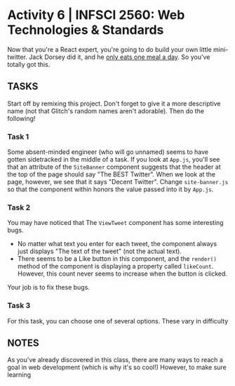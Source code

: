  # Activity 6 | INFSCI 2560: Web Technologies & Standards

Now that you're a React expert, you're going to do build your own little mini-twitter. Jack Dorsey did it, and he 
[only eats one meal a day](https://www.businessinsider.com/twitter-ceo-jack-dorsey-only-eats-7-meals-per-week-2020-1). So you've totally got this.

## TASKS

Start off by remixing this project. Don't forget to give it a more descriptive name (not that Glitch's random names aren't adorable).
Then do the following!

### Task 1

Some absent-minded engineer (who will go unnamed) seems to have gotten sidetracked in the middle of a task. If you look at `App.js`, you'll see that an
attribute of the `SiteBanner` component suggests that the header at the top of the page should say "The BEST Twitter". When we look at the page, however,
we see that it says "Decent Twitter". Change `site-banner.js` so that the component within honors the value passed into it by `App.js`.

### Task 2

You may have noticed that The `ViewTweet` component has some interesting bugs. 

- No matter what text you enter for each tweet, the component always just displays "The text of the tweet" (not the actual text).
- There seems to be a Like button in this component, and the `render()` method of the component is displaying a property called `likeCount`. However, this count never
seems to increase when the button is clicked.

Your job is to fix these bugs.

### Task 3

For this task, you can choose one of several options. These vary in difficulty

## NOTES

As you've already discovered in this class, there are many ways to reach a goal in web development (which is why it's so cool!)
However, to make sure learning 